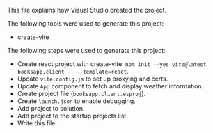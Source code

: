 This file explains how Visual Studio created the project.

The following tools were used to generate this project:
- create-vite

The following steps were used to generate this project:
- Create react project with create-vite: `npm init --yes vite@latest booksapp.client -- --template=react`.
- Update `vite.config.js` to set up proxying and certs.
- Update `App` component to fetch and display weather information.
- Create project file (`booksapp.client.esproj`).
- Create `launch.json` to enable debugging.
- Add project to solution.
- Add project to the startup projects list.
- Write this file.
